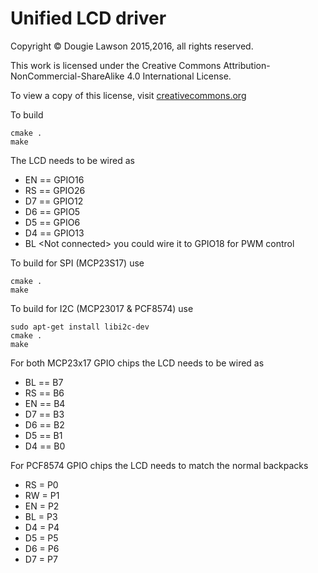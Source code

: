 Unified LCD driver
==================

Copyright &copy; Dougie Lawson 2015,2016, all rights reserved.
 
This work is licensed under the Creative Commons Attribution-NonCommercial-ShareAlike 4.0 International License.
 
 To view a copy of this license, visit [creativecommons.org]
   
[creativecommons.org]:http://creativecommons.org/licenses/by-nc-sa/4.0/deed.en_GB.  

To build
```
cmake .
make
```
The LCD needs to be wired as

* EN == GPIO16
* RS == GPIO26
* D7 == GPIO12
* D6 == GPIO5
* D5 == GPIO6
* D4 == GPIO13
* BL &lt;Not connected&gt; you could wire it to GPIO18 for PWM control
 
To build for SPI (MCP23S17) use
```
cmake .
make
```

To build for I2C (MCP23017 & PCF8574) use
```
sudo apt-get install libi2c-dev
cmake .
make
```

For both MCP23x17 GPIO chips the LCD needs to be wired as

* BL == B7
* RS == B6
* EN == B4
* D7 == B3
* D6 == B2
* D5 == B1
* D4 == B0

For PCF8574 GPIO chips the LCD needs to match the normal backpacks

* RS = P0
* RW = P1
* EN = P2
* BL = P3
* D4 = P4
* D5 = P5
* D6 = P6
* D7 = P7
